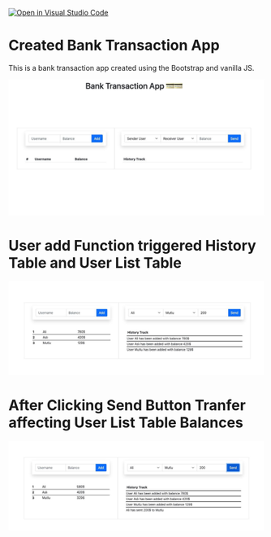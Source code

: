 [![Open in Visual Studio Code](https://classroom.github.com/assets/open-in-vscode-f059dc9a6f8d3a56e377f745f24479a46679e63a5d9fe6f495e02850cd0d8118.svg)](https://classroom.github.com/online_ide?assignment_repo_id=7001730&assignment_repo_type=AssignmentRepo)

<h1>Created Bank Transaction App</h1>
<p>This is a bank transaction app created using the Bootstrap and vanilla JS.</p>

![APP IMAGE](/assets/app.jpg "App Image")

<h1>User add Function triggered History Table and User List Table</h1>

![APP IMAGE](/assets/userAddedList.jpg "App Image")

<h1>After Clicking Send Button Tranfer affecting User List Table Balances </h1>

![APP IMAGE](/assets/transferred.jpg "App Image")
